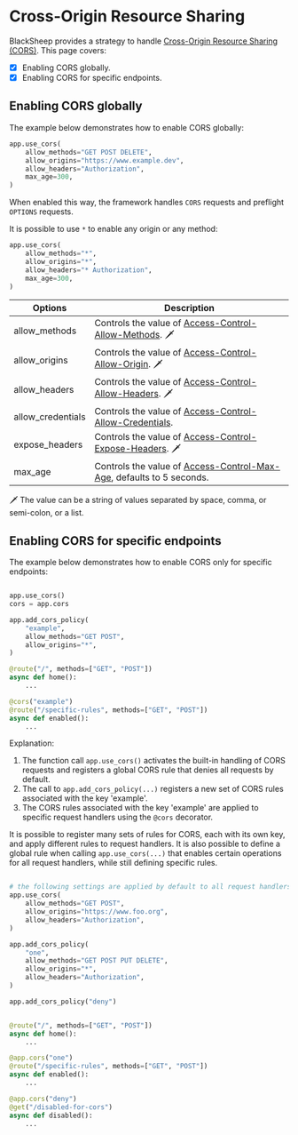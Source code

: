 # Cross-Origin Resource Sharing

BlackSheep provides a strategy to handle [Cross-Origin Resource Sharing
(CORS)](https://developer.mozilla.org/en-US/docs/Web/HTTP/CORS). This page
covers:

- [X] Enabling CORS globally.
- [X] Enabling CORS for specific endpoints.

## Enabling CORS globally

The example below demonstrates how to enable CORS globally:

```python
app.use_cors(
    allow_methods="GET POST DELETE",
    allow_origins="https://www.example.dev",
    allow_headers="Authorization",
    max_age=300,
)
```

When enabled this way, the framework handles `CORS` requests and preflight
`OPTIONS` requests.

It is possible to use `*` to enable any origin or any method:

```python
app.use_cors(
    allow_methods="*",
    allow_origins="*",
    allow_headers="* Authorization",
    max_age=300,
)
```

| Options           | Description                                                                                                                                              |
| ----------------- | -------------------------------------------------------------------------------------------------------------------------------------------------------- |
| allow_methods     | Controls the value of [Access-Control-Allow-Methods](https://developer.mozilla.org/en-US/docs/Web/HTTP/Headers/Access-Control-Allow-Methods). 🗡️          |
| allow_origins     | Controls the value of [Access-Control-Allow-Origin](https://developer.mozilla.org/en-US/docs/Web/HTTP/Headers/Access-Control-Allow-Origin). 🗡️            |
| allow_headers     | Controls the value of [Access-Control-Allow-Headers](https://developer.mozilla.org/en-US/docs/Web/HTTP/Headers/Access-Control-Allow-Headers). 🗡️          |
| allow_credentials | Controls the value of [Access-Control-Allow-Credentials](https://developer.mozilla.org/en-US/docs/Web/HTTP/Headers/Access-Control-Allow-Credentials).    |
| expose_headers    | Controls the value of [Access-Control-Expose-Headers](https://developer.mozilla.org/en-US/docs/Web/HTTP/Headers/Access-Control-Expose-Headers). 🗡️        |
| max_age           | Controls the value of [Access-Control-Max-Age](https://developer.mozilla.org/en-US/docs/Web/HTTP/Headers/Access-Control-Max-Age), defaults to 5 seconds. |

🗡️ The value can be a string of values separated by space, comma, or semi-colon,
   or a list.

## Enabling CORS for specific endpoints

The example below demonstrates how to enable CORS only for specific endpoints:

```python

app.use_cors()
cors = app.cors

app.add_cors_policy(
    "example",
    allow_methods="GET POST",
    allow_origins="*",
)

@route("/", methods=["GET", "POST"])
async def home():
    ...

@cors("example")
@route("/specific-rules", methods=["GET", "POST"])
async def enabled():
    ...

```

Explanation:

1. The function call `app.use_cors()` activates the built-in handling of CORS
   requests and registers a global CORS rule that denies all requests by
   default.
2. The call to `app.add_cors_policy(...)` registers a new set of CORS rules
   associated with the key 'example'.
3. The CORS rules associated with the key 'example' are applied to specific
   request handlers using the `@cors` decorator.

It is possible to register many sets of rules for CORS, each with its own key,
and apply different rules to request handlers.
It is also possible to define a global rule when calling `app.use_cors(...)`
that enables certain operations for all request handlers, while still defining
specific rules.

```python

# the following settings are applied by default to all request handlers:
app.use_cors(
    allow_methods="GET POST",
    allow_origins="https://www.foo.org",
    allow_headers="Authorization",
)

app.add_cors_policy(
    "one",
    allow_methods="GET POST PUT DELETE",
    allow_origins="*",
    allow_headers="Authorization",
)

app.add_cors_policy("deny")


@route("/", methods=["GET", "POST"])
async def home():
    ...

@app.cors("one")
@route("/specific-rules", methods=["GET", "POST"])
async def enabled():
    ...

@app.cors("deny")
@get("/disabled-for-cors")
async def disabled():
    ...
```
